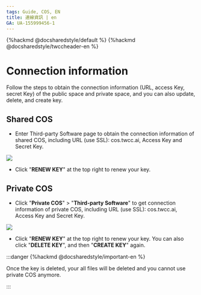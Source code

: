 ```yaml
---
tags: Guide, COS, EN
title: 連線資訊 | en
GA: UA-155999456-1
---
```


{%hackmd @docsharedstyle/default %}
{%hackmd @docsharedstyle/twccheader-en %}

# Connection information

Follow the steps to obtain the connection information (URL, access Key, secret Key) of the public space and private space, and you can also update, delete, and create key.



## Shared COS

- Enter Third-party Software page to obtain the connection information of shared COS, including URL (use SSL): cos.twcc.ai, Access Key and Secret Key.


![](https://cos.twcc.ai/SYS-MANUAL/uploads/upload_45bb0cdc52fc7d26afcefa387db2ff90.png)


- Click "**RENEW KEY**" at the top right to renew your key.


## Private COS

- Click "**Private COS**" > "**Third-party Software**" to get connection information of private COS, including URL (use SSL): cos.twcc.ai, Access Key and Secret Key.

![](https://cos.twcc.ai/SYS-MANUAL/uploads/upload_283077038d21de247f3277c58f25923a.png)


- Click "**RENEW KEY**" at the top right to renew your key. You can also click "**DELETE KEY**", and then "**CREATE KEY**" again.

:::danger
{%hackmd @docsharedstyle/important-en %}

Once the key is deleted, your all files will be deleted and you cannot use private COS anymore.


:::
